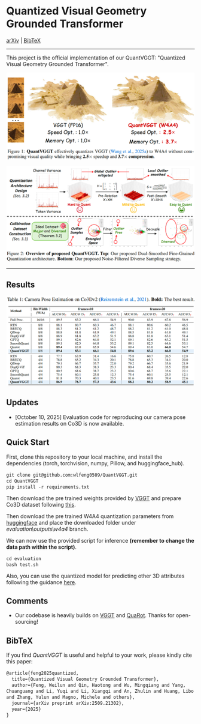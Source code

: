 # Quantized Visual Geometry Grounded Transformer

[arXiv](https://arxiv.org/abs/2509.21302) | [BibTeX](#bibtex)

------

This project is the official implementation of our QuantVGGT: "Quantized Visual Geometry Grounded Transformer".

![teaser](imgs/teaser.png)

![overview](imgs/overview.png)

------

## Results

![result](imgs/result.png)

## Updates

- [October 10, 2025] Evaluation code for reproducing our camera pose estimation results on Co3D is now available.

## Quick Start

First, clone this repository to your local machine, and install the dependencies (torch, torchvision, numpy, Pillow, and huggingface_hub).

```
git clone git@github.com:wlfeng0509/QuantVGGT.git
cd QuantVGGT
pip install -r requirements.txt
```

Then download the pre trained weights provided by [VGGT](https://github.com/facebookresearch/vggt) and prepare Co3D dataset following [this](https://github.com/facebookresearch/vggt/tree/evaluation/evaluation).

Then download the pre trained W4A4 quantization parameters from [huggingface](https://huggingface.co/wlfeng/QuantVGGT/tree/main) and place the downloaded folder under *evaluation\outputs\w4a4* branch.

We can now use the provided script for inference **(remember to change the data path within the script)**.

```
cd evaluation
bash test.sh
```

Also, you can use the quantized model for predicting other 3D attributes following the guidance [here](https://github.com/facebookresearch/vggt/tree/evaluation#detailed-usage).

## Comments

* Our codebase is heavily builds on [VGGT](https://github.com/facebookresearch/vggt) and [QuaRot](https://github.com/spcl/QuaRot). Thanks for open-sourcing!

## BibTeX

If you find *QuantVGGT* is useful and helpful to your work, please kindly cite this paper:

```
@article{feng2025quantized,
  title={Quantized Visual Geometry Grounded Transformer},
  author={Feng, Weilun and Qin, Haotong and Wu, Mingqiang and Yang, Chuanguang and Li, Yuqi and Li, Xiangqi and An, Zhulin and Huang, Libo and Zhang, Yulun and Magno, Michele and others},
  journal={arXiv preprint arXiv:2509.21302},
  year={2025}
}
```

